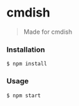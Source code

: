 # cmdish

> Made for cmdish

### Installation
```shell
$ npm install
```

### Usage
```shell
$ npm start
```
